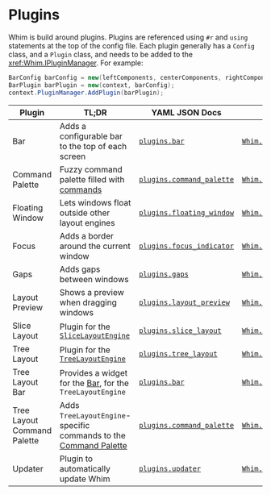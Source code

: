 # Plugins

Whim is build around plugins. Plugins are referenced using `#r` and `using` statements at the top of the config file. Each plugin generally has a `Config` class, and a `Plugin` class, and needs to be added to the <xref:Whim.IPluginManager>. For example:

```csharp
BarConfig barConfig = new(leftComponents, centerComponents, rightComponents);
BarPlugin barPlugin = new(context, barConfig);
context.PluginManager.AddPlugin(barPlugin);
```

| Plugin                      | TL;DR                                                                                                       | YAML JSON Docs                                                                            | Docs                                                                                |
| --------------------------- | ----------------------------------------------------------------------------------------------------------- | ----------------------------------------------------------------------------------------- | ----------------------------------------------------------------------------------- |
| Bar                         | Adds a configurable bar to the top of each screen                                                           | [`plugins.bar`](../configure/plugins/bar.md)                                              | [`Whim.Bar`](../script/plugins/bar.md)                                              |
| Command Palette             | Fuzzy command palette filled with [commands](../configure/core/commands.md)                                 | [`plugins.command_palette`](../configure/plugins/command-palette.md)                      | [`Whim.CommandPalette`](../script/plugins/command-palette.md)                       |
| Floating Window             | Lets windows float outside other layout engines                                                             | [`plugins.floating_window`](../configure/plugins/floating-window.md)                      | [`Whim.FloatingWindow`](../script/plugins/floating-window.md)                       |
| Focus                       | Adds a border around the current window                                                                     | [`plugins.focus_indicator`](../configure/plugins/focus-indicator.md)                      | [`Whim.FocusIndicator`](../script/plugins/focus-indicator.md)                       |
| Gaps                        | Adds gaps between windows                                                                                   | [`plugins.gaps`](../configure/plugins/gaps.md)                                            | [`Whim.Gaps`](../script/plugins/gaps.md)                                            |
| Layout Preview              | Shows a preview when dragging windows                                                                       | [`plugins.layout_preview`](../configure/plugins/layout-preview.md)                        | [`Whim.LayoutPreview`](../script/plugins/layout-preview.md)                         |
| Slice Layout                | Plugin for the [`SliceLayoutEngine`](../configure/core/layout-engines.md#slice)                             | [`plugins.slice_layout`](../configure/plugins/slice-layout.md)                            | [`Whim.SliceLayout`](../script/plugins/slice-layout.md)                             |
| Tree Layout                 | Plugin for the [`TreeLayoutEngine`](../configure/core/layout-engines.md#tree)                               | [`plugins.tree_layout`](../configure/plugins/tree-layout.md)                              | [`Whim.TreeLayout`](../script/plugins/tree-layout.md)                               |
| Tree Layout Bar             | Provides a widget for the [Bar](../configure/plugins/bar.md), for the `TreeLayoutEngine`                    | [`plugins.bar`](../configure/plugins/bar.md#tree-layout-widget)                           | [`Whim.TreeLayoutBar`](../script/plugins/tree-layout-bar.md)                        |
| Tree Layout Command Palette | Adds `TreeLayoutEngine`-specific commands to the [Command Palette](../configure/plugins/command-palette.md) | [`plugins.command_palette`](../configure/plugins/command-palette.md#tree-layout-commands) | [`Whim.TreeLayoutCommandPalette`](../script/plugins/tree-layout-command-palette.md) |
| Updater                     | Plugin to automatically update Whim                                                                         | [`plugins.updater`](../configure/plugins/updater.md)                                      | [`Whim.Updater`](../script/plugins/updater.md)                                      |
